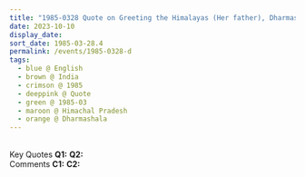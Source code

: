 ```yaml
---
title: "1985-0328 Quote on Greeting the Himalayas (Her father), Dharmaśhālā, Himachal Pradesh, India"
date: 2023-10-10
display_date: 
sort_date: 1985-03-28.4
permalink: /events/1985-0328-d
tags:
  - blue @ English
  - brown @ India
  - crimson @ 1985
  - deeppink @ Quote
  - green @ 1985-03
  - maroon @ Himachal Pradesh
  - orange @ Dharmashala
---
```


<br>

<wave-list>
  <list-title color="DarkSeaGreen" width="55">Key Quotes</list-title>
  <list-item color="BlanchedAlmond" width="280"><b>Q1:</b> <i></i></list-item>
  <list-item color="Lavender" width="280"><b>Q2:</b> <i></i></list-item>
</wave-list>

<br>

<wave-list>
  <list-title color="DarkSeaGreen" width="55">Comments</list-title>
  <list-item color="BlanchedAlmond" width="280"><b>C1:</b> <i></i></list-item>
  <list-item color="Lavender" width="280"><b>C2:</b> <i></i></list-item>
</wave-list>